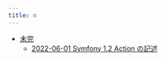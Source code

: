 ```yaml
---
title: m
---
```



- [未完](./未完/index.md)
    - [2022-06-01 Symfony 1.2 Action の記述](./../d/2009/01/06/Symfony_1.2_Action_の記述.md)




